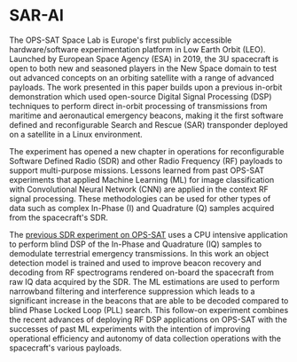 # SAR-AI

The OPS-SAT Space Lab is Europe's first publicly accessible hardware/software experimentation platform in Low Earth Orbit (LEO). Launched by European Space Agency (ESA) in 2019, the 3U spacecraft is open to both new and seasoned players in the New Space domain to test out advanced concepts on an orbiting satellite with a range of advanced payloads. The work presented in this paper builds upon a previous in-orbit demonstration which used open-source Digital Signal Processing (DSP) techniques to perform direct in-orbit processing of transmissions from maritime and aeronautical emergency beacons, making it the first software defined and reconfigurable Search and Rescue (SAR) transponder deployed on a satellite in a Linux environment.

The experiment has opened a new chapter in operations for reconfigurable Software Defined Radio (SDR) and other Radio Frequency (RF) payloads to support multi-purpose missions. Lessons learned from past OPS-SAT experiments that applied Machine Learning (ML) for image classification with Convolutional Neural Network (CNN) are applied in the context RF signal processing. These methodologies can be used for other types of data such as complex In-Phase (I) and Quadrature (Q) samples acquired from the spacecraft's SDR.

The [previous SDR experiment on OPS-SAT](https://ieeexplore.ieee.org/document/9684957) uses a CPU intensive application to perform blind DSP of the In-Phase and Quadrature (IQ) samples to demodulate terrestrial emergency transmissions. In this work an object detection model is trained and used to improve beacon recovery and decoding from RF spectrograms rendered on-board the spacecraft from raw IQ data acquired by the SDR. The ML estimations are used to perform narrowband filtering and interference suppression which leads to a significant increase in the beacons that are able to be decoded compared to blind Phase Locked Loop (PLL) search. This follow-on experiment combines the recent advances of deploying RF DSP applications on OPS-SAT with the successes of past ML experiments with the intention of improving operational efficiency and autonomy of data collection operations with the spacecraft's various payloads.
